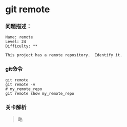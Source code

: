 # git remote

### 问题描述：

```text
Name: remote
Level: 24
Difficulty: **

This project has a remote repository.  Identify it.
```

### git命令

```shell
git remote
git remote -v
# my_remote_repo
git remote show my_remote_repo
```

### 关卡解析

> 略